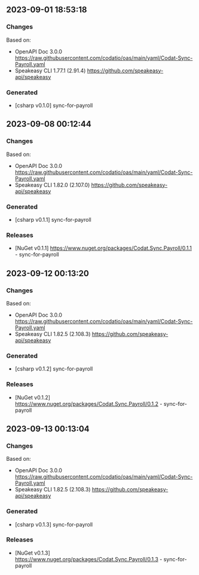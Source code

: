 

## 2023-09-01 18:53:18
### Changes
Based on:
- OpenAPI Doc 3.0.0 https://raw.githubusercontent.com/codatio/oas/main/yaml/Codat-Sync-Payroll.yaml
- Speakeasy CLI 1.77.1 (2.91.4) https://github.com/speakeasy-api/speakeasy
### Generated
- [csharp v0.1.0] sync-for-payroll

## 2023-09-08 00:12:44
### Changes
Based on:
- OpenAPI Doc 3.0.0 https://raw.githubusercontent.com/codatio/oas/main/yaml/Codat-Sync-Payroll.yaml
- Speakeasy CLI 1.82.0 (2.107.0) https://github.com/speakeasy-api/speakeasy
### Generated
- [csharp v0.1.1] sync-for-payroll
### Releases
- [NuGet v0.1.1] https://www.nuget.org/packages/Codat.Sync.Payroll/0.1.1 - sync-for-payroll

## 2023-09-12 00:13:20
### Changes
Based on:
- OpenAPI Doc 3.0.0 https://raw.githubusercontent.com/codatio/oas/main/yaml/Codat-Sync-Payroll.yaml
- Speakeasy CLI 1.82.5 (2.108.3) https://github.com/speakeasy-api/speakeasy
### Generated
- [csharp v0.1.2] sync-for-payroll
### Releases
- [NuGet v0.1.2] https://www.nuget.org/packages/Codat.Sync.Payroll/0.1.2 - sync-for-payroll

## 2023-09-13 00:13:04
### Changes
Based on:
- OpenAPI Doc 3.0.0 https://raw.githubusercontent.com/codatio/oas/main/yaml/Codat-Sync-Payroll.yaml
- Speakeasy CLI 1.82.5 (2.108.3) https://github.com/speakeasy-api/speakeasy
### Generated
- [csharp v0.1.3] sync-for-payroll
### Releases
- [NuGet v0.1.3] https://www.nuget.org/packages/Codat.Sync.Payroll/0.1.3 - sync-for-payroll